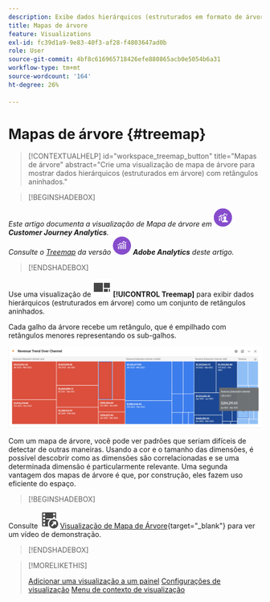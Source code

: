 ```yaml
---
description: Exibe dados hierárquicos (estruturados em formato de árvore) como um conjunto de retângulos aninhados.
title: Mapas de árvore
feature: Visualizations
exl-id: fc39d1a9-9e83-40f3-af28-f4803647ad0b
role: User
source-git-commit: 4bf8c616965718426efe880865acb0e5054b6a31
workflow-type: tm+mt
source-wordcount: '164'
ht-degree: 26%

---
```


# Mapas de árvore {#treemap}

<!-- markdownlint-disable MD034 -->

>[!CONTEXTUALHELP]
>id="workspace_treemap_button"
>title="Mapas de árvore"
>abstract="Crie uma visualização de mapa de árvore para mostrar dados hierárquicos (estruturados em árvore) com retângulos aninhados."

<!-- markdownlint-enable MD034 -->


>[!BEGINSHADEBOX]

_Este artigo documenta a visualização de Mapa de árvore em_ ![CustomerJourneyAnalytics](/help/assets/icons/CustomerJourneyAnalytics.svg) _**Customer Journey Analytics**._<br/>_Consulte o [Treemap](https://experienceleague.adobe.com/en/docs/analytics/analyze/analysis-workspace/visualizations/treemap) da versão_ ![AdobeAnalytics](/help/assets/icons/AdobeAnalytics.svg) _**Adobe Analytics** deste artigo._

>[!ENDSHADEBOX]


Use uma visualização de ![GraphTree](/help/assets/icons/GraphTree.svg) **[!UICONTROL Treemap]** para exibir dados hierárquicos (estruturados em árvore) como um conjunto de retângulos aninhados.

Cada galho da árvore recebe um retângulo, que é empilhado com retângulos menores representando os sub-galhos.

![Exemplo de Mapa de árvore mostrando blocos de retângulos menores que representam sub-ramificações.](assets/treemap.png)

Com um mapa de árvore, você pode ver padrões que seriam difíceis de detectar de outras maneiras. Usando a cor e o tamanho das dimensões, é possível descobrir como as dimensões são correlacionadas e se uma determinada dimensão é particularmente relevante. Uma segunda vantagem dos mapas de árvore é que, por construção, eles fazem uso eficiente do espaço.


>[!BEGINSHADEBOX]

Consulte ![VideoCheckedOut](/help/assets/icons/VideoCheckedOut.svg) [Visualização de Mapa de Árvore](https://video.tv.adobe.com/v/334458/?quality=12&learn=on){target="_blank"} para ver um vídeo de demonstração.

>[!ENDSHADEBOX]


>[!MORELIKETHIS]
>
>[Adicionar uma visualização a um painel](/help/analysis-workspace/visualizations/freeform-analysis-visualizations.md#add-visualizations-to-a-panel)
>[Configurações de visualização](/help/analysis-workspace/visualizations/freeform-analysis-visualizations.md#settings)
>[Menu de contexto de visualização](/help/analysis-workspace/visualizations/freeform-analysis-visualizations.md#context-menu)
>



